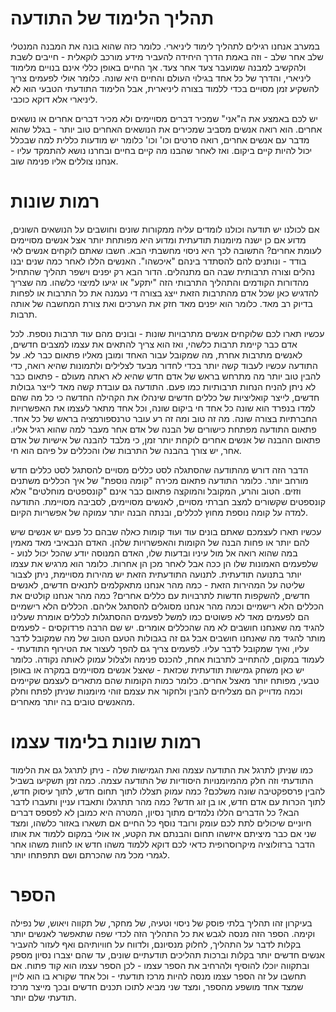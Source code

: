 תהליך הלימוד של התודעה
===== 

במערב אנחנו רגילים לתהליך לימוד ליניארי. כלומר כזה שהוא בונה את המבנה המנטלי שלב אחר שלב - וזה באמת הדרך היחידה להעביר מידע מורכב לוקאלית - חייבים לשבת ולהקשיב למבנה שמועבר צעד אחר צעד. אך החיים באופן כללי אינם בנויים מלימוד ליניארי, והדרך של כל אחד בגילוי העולם והחיים היא שונה. כלומר אולי לפעמים צריך להשקיע זמן מסויים בכדי ללמוד בצורה ליניארית, אבל הלימוד התודעתי הטבעי הוא לא ליניארי אלא דוקא כוכבי. 

יש לכם באמצע את ה"אני" שמכיר דברים מסויימים ולא מכיר דברים אחרים או נושאים אחרים. הוא רואה אנשים מסביב שמכירים את הנושאים האחרים טוב יותר - בגלל שהוא מדבר עם אנשים אחרים, רואה סרטים וכו' וכו' כלומר יש מודעות כללית למה שבכלל יכול להיות קיים ביקום. ואז לאחר שהבנו מה קיים בחיים ובחרנו נושא להתמקד עליו - אנחנו צוללים אליו פנימה שוב. 

רמות שונות
====== 

אם לכולנו יש תודעה וכולנו לומדים עליה ממקורות שונים וחושבים על הנושאים השונים, מדוע אם כן ישנה מיומנות תודעתית ומדוע היא מפותחת יותר אצל אנשים מסויימים לעומת אחרים? התשובה לכך היא ניסוי מחשבתי הבא. חשבו שאתם לוקחים אנשים לאי בודד - ונותנים להם להסתדר בינהם "איכשהו". האנשים הללו לאחר כמה שנים יבנו נהלים וצורה תרבותית שבה הם מתנהלים. הדור הבא רק יפנים וישפר תהליך שהתחיל מהדורות הקודמים והתהליך התרבותי הזה "יתקע" או יגיעו למיצוי כלשהו. מה שצריך להדגיש כאן שכל אדם מהתרבות הזאת ייצג בצורה די נעמנה את כל התרבות או לפחות בדיוק רב מאד. כלומר הוא יפנים מאד חזק את הערכים ואת צורת המחשבה של אותה תרבות. 

עכשיו תארו לכם שלוקחים אנשים מתרבויות שונות - ובונים מהם עוד תרבות נוספת. לכל אדם כבר קיימת תרבות כלשהי, ואז הוא צריך להתאים את עצמו למצבים חדשים, לאנשים מתרבות אחרת, מה שמקובל עבור האחד ומובן מאליו פתאום כבר לא. על התודעה עכשיו לעבוד קשה יותר בכדי לחדור מבעד לצלילים ולתמונות שהיא רואה, כדי להבין טוב יותר מה מתרחש בראש של אדם חדש שהיא לא ראתה מעולם - פתאום כבר לא ניתן להניח הנחות תרבותיות כמו פעם. התודעה גם עובדת קשה מאד לייצר גבולות חדשים, לייצר קואליציות של כללים חדשים שינהלו את הקהילה החדשה כי כל מה שהם למדו בנפרד הוא שונה כל אחד חי ביקום שונה, וכל אחד מתאר לעצמו את האפשרויות החברתיות בצורה שונה. מה זה טוב ומה זה רע עובר טרנספורמציה בראש של כל אחד. פתאום התודעה מפתחת כישורים של הבנה של אדם אחר מעבר למה שהוא רגיל אליו. פתאום ההבנה של אנשים אחרים לוקחת יותר זמן, כי מלבד להבנה של אישיות של אדם אחר, יש צורך בהבנה של התרבות שלו והכללים על פיהם הוא חי.  

הדבר הזה דורש מהתודעה שהסתגלה לסט כללים מסויים להסתגל לסט כללים חדש מורחב יותר. כלומר התודעה פתאום מכירה "קומה נוספת" של איך הכללים משתנים וזזים. הטוב והרע, המקובל והמוקצה פתאום כבר אינם "קונספטים מוחלטים" אלא קונספטים שקשורים למצב חברתי מסויים, לאנשים מסויימים, לסביבה מסויימת. התודעה למדה על קומה נוספת מחוץ לכללים, ובנתה הבנה יותר עמוקה של אפשריות הקיום.  

עכשיו תארו לעצמכם שאתם בונים עוד ועוד קומות כאלה שבהם כל פעם יש אנשים שיש להם יותר או פחות הבנה של הקומות והאפשרויות שלהן. האדם הנבאיבי מאד מאמין במה שהוא רואה אל מול עיניו ובדעות שלו, האדם המנוסה יודע שהכל יכול לנוע - שלפעמים האמונות שלו הן ככה אבל לאחר מכן הן אחרות. כלומר הוא מרגיש את עצמו יותר בתנועה תודעתית. לתנועה התודעתית הזאת יש מהירות מסויימת, ניתן לצבור שליטה על המהירות הזאת - כמה מהר אנחנו מתאקלמים לתנאים חדשים, לאנשים חדשים, להשקפות חדשות לתרבויות עם כללים אחרים? כמה מהר אנחנו קולטים את הכללים הלא רישמיים וכמה מהר אנחנו מסוגלים להסתגל אליהם. הכללים הלא רישמיים הם לפעמים מאד לא פשוטים כמו למשל לפעמים ההסתגלות לכללים אומרת שעלינו להגיד מה שאנחנו חושבים לא מה שהכללים אומרים. יש שם הרבה פרדוקסים - לפעמים מותר להגיד מה שאנחנו חושבים אבל גם זה בגבולות הטעם הטוב של מה שמקובל לדבר עליו, ואיך שמקובל לדבר עליו. לפעמים צריך גם להפך לעצור את הטירוף התודעתי - לעמוד במקום, להתחייב לתרבות אחת, להכנס פנימה ולצלול עמוק לאותה נקודה. כלומר יש כאן משחק גמישות תודעתית שכזאת - שאצל אנשים מסויימים במקרה או באופן טבעי, מפותח יותר מאצל אחרים. כלומר כמות הקומות שהם מתארים לעצמם שקיימים וכמה מדוייק הם מצליחים להבין ולחקור את עצמם זוהי מיומנות שניתן לפתח וחלק מהאנשים טובים בה יותר מאחרים. 

רמות שונות בלימוד עצמו
====== 

כמו שניתן לתרגל את התודעה עצמה ואת הגמישות שלה - ניתן לתרגל גם את הלימוד התודעתי וזה חלק מהמיומנויות היסודיות של התודעה עצמה. כמה זמן תשקיעו בשביל להבין פרספקטיבה שונה משלכם? כמה עמוק תצללו לתוך תחום חדש, לתוך עיסוק חדש, לתוך הכרות עם אדם חדש, או בן זוג חדש? כמה מהר תתרגלו ותאבדו עניין ותעברו לדבר הבא? כל הדברים הללו נלמדים מתוך נסיון, המטרה היא כמובן לא לפספס דברים חיוניים שיכולים לתת לכם עומק ורובד נוסף כל החיים אם תשארו באזור כלשהו, ומצד שני אם כבר מיציתם איזשהו תחום והבנתם את הקטע, אז אולי במקום ללמוד את אותו הדבר ברזולוציה מיקרוסרופית כדאי לכם דוקא ללמוד משהו חדש או לחוות משהו אחר לגמרי מכל מה שהכרתם ושם תתפתחו יותר. 

הספר
=====

בעיקרון זהו תהליך בלתי פוסק של ניסוי וטעיה, של מחקר, של תקווה ויאוש, של נפילה וקימה. הספר הזה מנסה לגבש את כל התהליך הזה לכדי שפה שתאפשר לאנשים יותר בקלות לדבר על התהליך, לחלוק מנסיונם, ולדווח על חוויותיהם ואף לעזור להעביר אנשים חדשים יותר בקלות וברכות תהליכים תודעתיים שונים, עד שהם יצברו נסיון מספק ובתקווה יוכלו להוסיף ולהרחיב את הספר עצמו - לכן הספר עצמו הוא קוד פתוח. אם תחשבו על זה הספר עצמו מנסה להיות מרכז תודעתי - וכל אחד שקורא בו הוא לויין שמצד אחד מושפע מהספר, ומצד שני מביא לתוכו תכנים חדשים ובכך מייצר מרכז תודעתי שלם יותר. 
